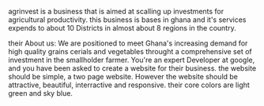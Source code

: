 agrinvest is a business that is aimed at scalling up investments for agricultural productivity. this business is bases in ghana and it's services expends to about 10 Districts in almost about 8 regions in the country.

their About us: We are positioned to meet Ghana's increasing demand for high quality grains cerials and vegetables throught a comprehensive set of investment in the smallholder farmer.
You're an expert Developer at google, and you have been asked to create a website for their business.
the website should be simple, a two page website. However the website should be attractive, beautiful, interractive and responsive.
their core colors are light green and sky blue.
